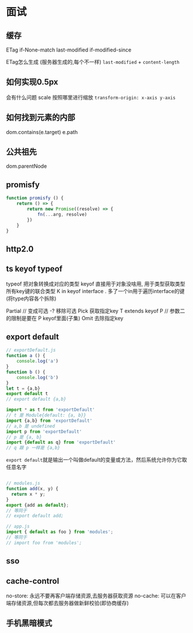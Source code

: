 # 面试

## 缓存

ETag  if-None-match
last-modified if-modified-since

ETag怎么生成 (服务器生成的,每个不一样) `last-modified` + `content-length`

## 如何实现0.5px

会有什么问题 scale
按照哪里进行缩放 `transform-origin: x-axis y-axis`

## 如何找到元素的内部

dom.contains(e.target)
e.path

## 公共祖先

dom.parentNode

## promisfy

```js
function promisfy () {
    return () => {
        return new Promise((resolve) => {
            fn(...arg, resolve)
        })
    }
}
```

## http2.0

## ts keyof typeof

typeof 把对象转换成对应的类型
keyof 直接用于对象没啥用, 用于类型获取类型所有key键的联合类型
K in keyof interface . 多了一个in用于遍历interface的键(将type内容各个拆除)

Partial // 变成可选  -? 移除可选
Pick 获取指定key  T extends keyof P // 参数二的限制是要在 P keyof里面(子集)
Omit  去除指定key

## export default

```js
// exportDefault.js
function a () {
    console.log('a')
}
function b () {
    console.log('b')
}
let t = {a,b}
export default t
// export default {a,b}

import * as t from 'exportDefault'
// t 是 Module{default: {a, b}}
import {a,b} from 'exportDefault'
// a,b 是 undefined
import p from 'exportDefault'
// p 是 {a, b}
import {default as q} from 'exportDefault'
// q 跟 p 一样是 {a,b}
```

`export default`就是输出一个叫做default的变量或方法，然后系统允许你为它取任意名字

```js

// modules.js
function add(x, y) {
  return x * y;
}
export {add as default};
// 等同于
// export default add;

// app.js
import { default as foo } from 'modules';
// 等同于
// import foo from 'modules';
```

## sso

## cache-control

no-store: 永远不要再客户端存储资源,去服务器获取资源
no-cache: 可以在客户端存储资源,但每次都去服务器做新鲜校验(即协商缓存)

## 手机黑暗模式
